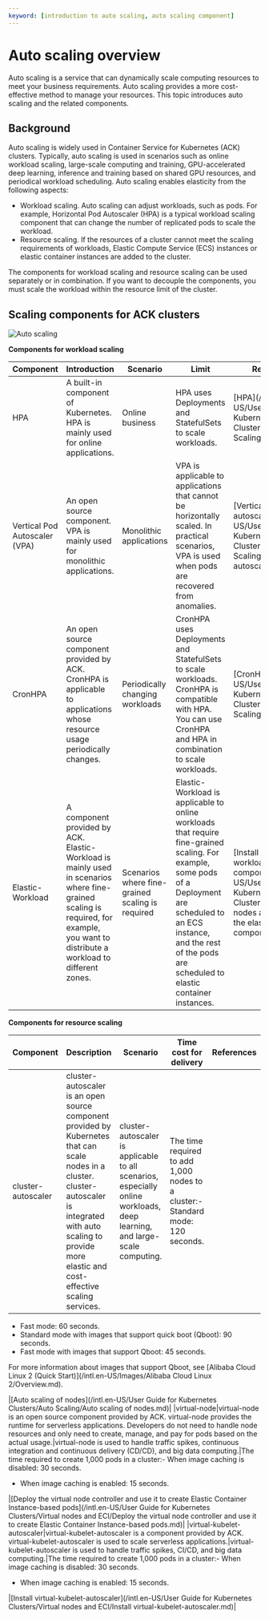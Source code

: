 ```yaml
---
keyword: [introduction to auto scaling, auto scaling component]
---
```


# Auto scaling overview

Auto scaling is a service that can dynamically scale computing resources to meet your business requirements. Auto scaling provides a more cost-effective method to manage your resources. This topic introduces auto scaling and the related components.

## Background

Auto scaling is widely used in Container Service for Kubernetes \(ACK\) clusters. Typically, auto scaling is used in scenarios such as online workload scaling, large-scale computing and training, GPU-accelerated deep learning, inference and training based on shared GPU resources, and periodical workload scheduling. Auto scaling enables elasticity from the following aspects:

-   Workload scaling. Auto scaling can adjust workloads, such as pods. For example, Horizontal Pod Autoscaler \(HPA\) is a typical workload scaling component that can change the number of replicated pods to scale the workload.
-   Resource scaling. If the resources of a cluster cannot meet the scaling requirements of workloads, Elastic Compute Service \(ECS\) instances or elastic container instances are added to the cluster.

The components for workload scaling and resource scaling can be used separately or in combination. If you want to decouple the components, you must scale the workload within the resource limit of the cluster.

## Scaling components for ACK clusters

![Auto scaling](https://help-static-aliyun-doc.aliyuncs.com/assets/img/en-US/9026684161/p134711.png)

**Components for workload scaling**

|Component|Introduction|Scenario|Limit|References|
|---------|------------|--------|-----|----------|
|HPA|A built-in component of Kubernetes. HPA is mainly used for online applications.|Online business|HPA uses Deployments and StatefulSets to scale workloads.|[HPA](/intl.en-US/User Guide for Kubernetes Clusters/Auto Scaling/HPA.md)|
|Vertical Pod Autoscaler \(VPA\)|An open source component. VPA is mainly used for monolithic applications.|Monolithic applications|VPA is applicable to applications that cannot be horizontally scaled. In practical scenarios, VPA is used when pods are recovered from anomalies.|[Vertical pod autoscaling](/intl.en-US/User Guide for Kubernetes Clusters/Auto Scaling/Vertical pod autoscaling.md)|
|CronHPA|An open source component provided by ACK. CronHPA is applicable to applications whose resource usage periodically changes.|Periodically changing workloads|CronHPA uses Deployments and StatefulSets to scale workloads. CronHPA is compatible with HPA. You can use CronHPA and HPA in combination to scale workloads.|[CronHPA](/intl.en-US/User Guide for Kubernetes Clusters/Auto Scaling/CronHPA.md)|
|Elastic-Workload|A component provided by ACK. Elastic-Workload is mainly used in scenarios where fine-grained scaling is required, for example, you want to distribute a workload to different zones.|Scenarios where fine-grained scaling is required|Elastic-Workload is applicable to online workloads that require fine-grained scaling. For example, some pods of a Deployment are scheduled to an ECS instance, and the rest of the pods are scheduled to elastic container instances.|[Install the elastic workload component](/intl.en-US/User Guide for Kubernetes Clusters/Virtual nodes and ECI/Install the elastic workload component.md)|

**Components for resource scaling**

|Component|Description|Scenario|Time cost for delivery|References|
|---------|-----------|--------|----------------------|----------|
|cluster-autoscaler|cluster-autoscaler is an open source component provided by Kubernetes that can scale nodes in a cluster. cluster-autoscaler is integrated with auto scaling to provide more elastic and cost-effective scaling services.|cluster-autoscaler is applicable to all scenarios, especially online workloads, deep learning, and large-scale computing.|The time required to add 1,000 nodes to a cluster:-   Standard mode: 120 seconds.
-   Fast mode: 60 seconds.
-   Standard mode with images that support quick boot \(Qboot\): 90 seconds.
-   Fast mode with images that support Qboot: 45 seconds.

For more information about images that support Qboot, see [Alibaba Cloud Linux 2 \(Quick Start\)](/intl.en-US/Images/Alibaba Cloud Linux 2/Overview.md).


|[Auto scaling of nodes](/intl.en-US/User Guide for Kubernetes Clusters/Auto Scaling/Auto scaling of nodes.md)|
|virtual-node|virtual-node is an open source component provided by ACK. virtual-node provides the runtime for serverless applications. Developers do not need to handle node resources and only need to create, manage, and pay for pods based on the actual usage.|virtual-node is used to handle traffic spikes, continuous integration and continuous delivery \(CD/CD\), and big data computing.|The time required to create 1,000 pods in a cluster:-   When image caching is disabled: 30 seconds.
-   When image caching is enabled: 15 seconds.

|[Deploy the virtual node controller and use it to create Elastic Container Instance-based pods](/intl.en-US/User Guide for Kubernetes Clusters/Virtual nodes and ECI/Deploy the virtual node controller and use it to create Elastic Container Instance-based pods.md)|
|virtual-kubelet-autoscaler|virtual-kubelet-autoscaler is a component provided by ACK. virtual-kubelet-autoscaler is used to scale serverless applications.|virtual-kubelet-autoscaler is used to handle traffic spikes, CI/CD, and big data computing.|The time required to create 1,000 pods in a cluster:-   When image caching is disabled: 30 seconds.
-   When image caching is enabled: 15 seconds.

|[Install virtual-kubelet-autoscaler](/intl.en-US/User Guide for Kubernetes Clusters/Virtual nodes and ECI/Install virtual-kubelet-autoscaler.md)|

